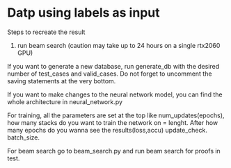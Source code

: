 <h1> Datp using labels as input </h1>

Steps to recreate the result <br>
1. run beam search (caution may take up to 24 hours on a single rtx2060 GPU)

If you want to generate a new database, run generate_db with the desired number of test_cases and valid_cases.
Do not forget to uncomment the saving statements at the very bottom.

If you want to make changes to the neural network model, you can find the whole architecture in neural_network.py

For training, all the parameters are set at the top like num_updates(epochs), how many stacks do you want to train the network on = lenght. After how many epochs do you wanna see the results(loss,accu) update_check. batch_size.

For beam search go to beam_search.py and run beam search for proofs in test.
